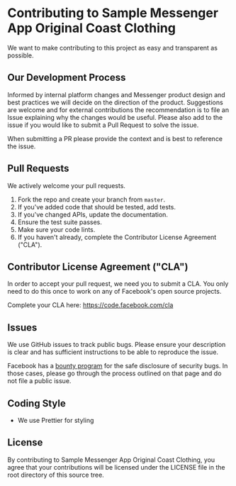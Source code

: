 # Contributing to Sample Messenger App Original Coast Clothing
We want to make contributing to this project as easy and transparent as
possible.

## Our Development Process
Informed by internal platform changes and Messenger product design and best
practices we will decide on the direction of the product. Suggestions are welcome
and for external contributions the recommendation is to file an Issue explaining
why the changes would be useful. Please also add to the issue if you would like
to submit a Pull Request to solve the issue.

When submitting a PR please provide the context and is best to reference the 
issue.

## Pull Requests
We actively welcome your pull requests.

1. Fork the repo and create your branch from `master`.
2. If you've added code that should be tested, add tests.
3. If you've changed APIs, update the documentation.
4. Ensure the test suite passes.
5. Make sure your code lints.
6. If you haven't already, complete the Contributor License Agreement ("CLA").

## Contributor License Agreement ("CLA")
In order to accept your pull request, we need you to submit a CLA. You only need
to do this once to work on any of Facebook's open source projects.

Complete your CLA here: <https://code.facebook.com/cla>

## Issues
We use GitHub issues to track public bugs. Please ensure your description is
clear and has sufficient instructions to be able to reproduce the issue.

Facebook has a [bounty program](https://www.facebook.com/whitehat/) for the safe
disclosure of security bugs. In those cases, please go through the process
outlined on that page and do not file a public issue.

## Coding Style  
* We use Prettier for styling

## License
By contributing to Sample Messenger App Original Coast Clothing, you agree that
your contributions will be licensed under the LICENSE file in the root directory
of this source tree.